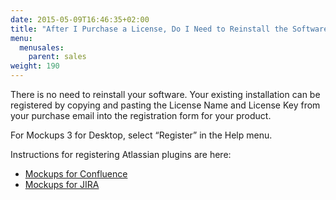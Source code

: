 ```yaml
---
date: 2015-05-09T16:46:35+02:00
title: "After I Purchase a License, Do I Need to Reinstall the Software?"
menu:
  menusales:
    parent: sales
weight: 190
---
```


There is no need to reinstall your software. Your existing installation can be registered by copying and pasting the License Name and License Key from your purchase email into the registration form for your product.

For Mockups 3 for Desktop, select “Register” in the Help menu.

Instructions for registering Atlassian plugins are here:

*   [Mockups for Confluence](https://docs.balsamiq.com/confluence/admin-guide/#registration-instructions)
*   [Mockups for JIRA](https://docs.balsamiq.com/jira/admin-guide/#registration-instructions)
